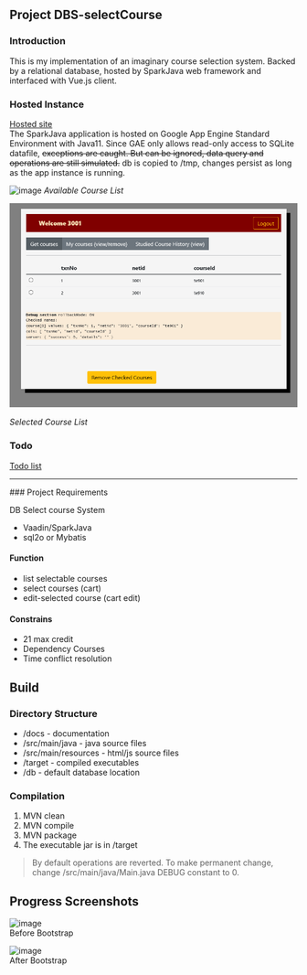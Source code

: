 Project DBS-selectCourse
--
### Introduction
This is my implementation of an imaginary course selection system.  Backed by a relational database, hosted by SparkJava web framework and interfaced with Vue.js client.
### Hosted Instance
[Hosted site](https://second-pursuit-310310.df.r.appspot.com/)<br>
The SparkJava application is hosted on Google App Engine Standard Environment with Java11.
Since GAE only allows read-only access to SQLite datafile, ~~exceptions are caught.  But can be ignored, data query and operations are still simulated.~~ db is copied to /tmp, changes persist as long as the app instance is running.

![image](https://user-images.githubusercontent.com/11556527/129689079-4db7406c-f5d2-4ae5-9812-e99c668b1349.png)
*Available Course List*

![preview](docs/preview.png)

*Selected Course List*

### Todo
[Todo list](TODO.md)


<hr>
### Project Requirements

DB Select course System
-	Vaadin/SparkJava
-	sql2o or Mybatis


#### Function
-	list selectable courses
-	select courses (cart)
-	edit-selected course (cart edit)

#### Constrains
-	21 max credit
-	Dependency Courses
-	Time conflict resolution



## Build

### Directory Structure
- /docs - documentation
- /src/main/java - java source files
- /src/main/resources - html/js source files
- /target - compiled executables
- /db - default database location

### Compilation
1. MVN clean
2. MVN compile
3. MVN package
4. The executable jar is in /target

> By default operations are reverted.  To make permanent change, change /src/main/java/Main.java DEBUG constant to 0. 
> 


## Progress Screenshots
![image](https://user-images.githubusercontent.com/11556527/111413472-4b2b6780-8719-11eb-9b53-fddde8011da6.png)
\
Before Bootstrap


![image](https://user-images.githubusercontent.com/11556527/111413680-aeb59500-8719-11eb-97c9-9c3e7cfd6db2.png)
\
After Bootstrap
